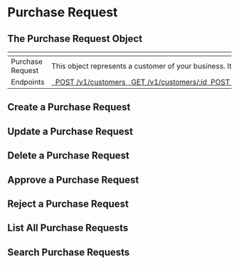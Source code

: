 # Purchase Request

## The Purchase Request Object

<table data-view="cards"><thead><tr><th></th><th></th><th></th></tr></thead><tbody><tr><td>Purchase Request</td><td>This object represents a customer of your business. It lets you create recurring charges and track payments that belong to the same customer.</td><td></td></tr><tr><td>Endpoints</td><td><a href="https://stripe.com/docs/api/customers#create_customer">  POST /v1/customers</a><a href="https://stripe.com/docs/api/customers#retrieve_customer">   GET /v1/customers/:id</a><a href="https://stripe.com/docs/api/customers#update_customer">  POST /v1/customers/:id</a><a href="https://stripe.com/docs/api/customers#delete_customer">DELETE /v1/customers/:id</a><a href="https://stripe.com/docs/api/customers#list_customers">   GET /v1/customers</a><a href="https://stripe.com/docs/api/customers#search_customers">   GET /v1/customers/search</a></td><td></td></tr></tbody></table>

## Create a Purchase Request

## Update a Purchase Request

## Delete a Purchase Request

## Approve a Purchase Request

## Reject a Purchase Request

## List All Purchase Requests

## Search Purchase Requests
